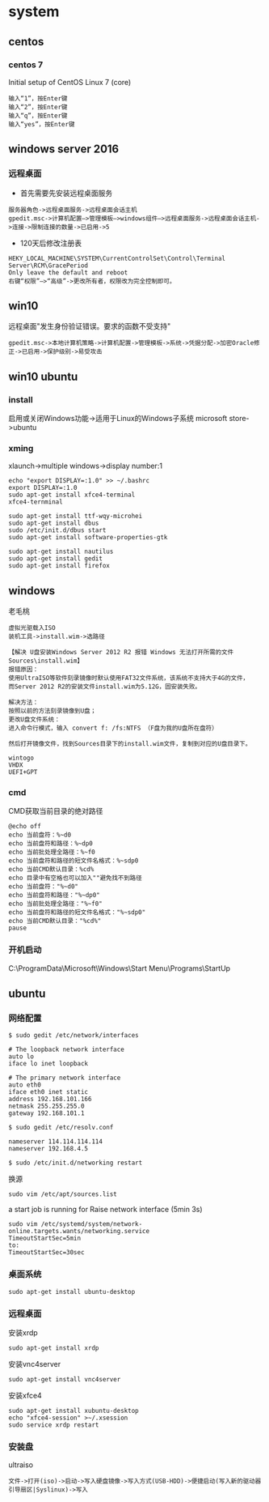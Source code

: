# system

## centos
### centos 7
Initial setup of CentOS Linux 7 (core)     
```
输入“1”，按Enter键 
输入“2”，按Enter键 
输入“q”，按Enter键 
输入“yes”，按Enter键 
```

## windows server 2016
### 远程桌面
* 首先需要先安装远程桌面服务 
```
服务器角色->远程桌面服务->远程桌面会话主机
gpedit.msc->计算机配置–>管理模板—>windows组件—>远程桌面服务->远程桌面会话主机->连接->限制连接的数量->已启用->5 
```

* 120天后修改注册表
```
HEKY_LOCAL_MACHINE\SYSTEM\CurrentControlSet\Control\Terminal Server\RCM\GracePeriod
Only leave the default and reboot
右键“权限”—>“高级”->更改所有者，权限改为完全控制即可。
```
## win10
远程桌面"发生身份验证错误。要求的函数不受支持"
```
gpedit.msc->本地计算机策略->计算机配置->管理模板->系统->凭据分配->加密Oracle修正->已启用->保护级别->易受攻击
```

## win10 ubuntu
### install
启用或关闭Windows功能->适用于Linux的Windows子系统
microsoft store->ubuntu
### xming
xlaunch->multiple windows->display number:1
```
echo "export DISPLAY=:1.0" >> ~/.bashrc
export DISPLAY=:1.0
sudo apt-get install xfce4-terminal
xfce4-ternminal
```
```
sudo apt-get install ttf-wqy-microhei
sudo apt-get install dbus
sudo /etc/init.d/dbus start
sudo apt-get install software-properties-gtk
```
```
sudo apt-get install nautilus
sudo apt-get install gedit
sudo apt-get install firefox
```
## windows
老毛桃
```
虚拟光驱载入ISO
装机工具->install.wim->选路径
```
```
【解决 U盘安装Windows Server 2012 R2 报错 Windows 无法打开所需的文件 Sources\install.wim】
报错原因：
使用UltraISO等软件刻录镜像时默认使用FAT32文件系统，该系统不支持大于4G的文件，
而Server 2012 R2的安装文件install.wim为5.12G，固安装失败。

解决方法：
按照以前的方法刻录镜像到U盘；
更改U盘文件系统：
进入命令行模式，输入 convert f: /fs:NTFS （F盘为我的U盘所在盘符）

然后打开镜像文件，找到Sources目录下的install.wim文件，复制到对应的U盘目录下。
```

```
wintogo
VHDX
UEFI+GPT
```


### cmd
CMD获取当前目录的绝对路径
```
@echo off
echo 当前盘符：%~d0
echo 当前盘符和路径：%~dp0
echo 当前批处理全路径：%~f0
echo 当前盘符和路径的短文件名格式：%~sdp0
echo 当前CMD默认目录：%cd%
echo 目录中有空格也可以加入""避免找不到路径
echo 当前盘符："%~d0"
echo 当前盘符和路径："%~dp0"
echo 当前批处理全路径："%~f0"
echo 当前盘符和路径的短文件名格式："%~sdp0"
echo 当前CMD默认目录："%cd%"
pause
```

### 开机启动
C:\ProgramData\Microsoft\Windows\Start Menu\Programs\StartUp

## ubuntu
### 网络配置
```
$ sudo gedit /etc/network/interfaces

# The loopback network interface
auto lo   
iface lo inet loopback

# The primary network interface 
auto eth0
iface eth0 inet static
address 192.168.101.166
netmask 255.255.255.0
gateway 192.168.101.1

$ sudo gedit /etc/resolv.conf

nameserver 114.114.114.114
nameserver 192.168.4.5

$ sudo /etc/init.d/networking restart
```
换源
```
sudo vim /etc/apt/sources.list
```
a start job is running for Raise network interface (5min 3s)
```
sudo vim /etc/systemd/system/network-online.targets.wants/networking.service
TimeoutStartSec=5min
to:
TimeoutStartSec=30sec
```
### 桌面系统
```
sudo apt-get install ubuntu-desktop
```
### 远程桌面
安装xrdp
```
sudo apt-get install xrdp
```
安装vnc4server
```
sudo apt-get install vnc4server
```
安装xfce4
```
sudo apt-get install xubuntu-desktop
echo "xfce4-session" >~/.xsession
sudo service xrdp restart
```

### 安装盘
ultraiso
```
文件->打开(iso)->启动->写入硬盘镜像->写入方式(USB-HDD)->便捷启动(写入新的驱动器引导扇区|Syslinux)->写入
```



